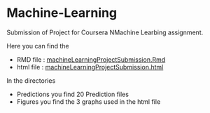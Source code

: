 # Machine-Learning
Submission of Project for Coursera NMachine Learbing assignment.

Here you can find the
- RMD file : [machineLearningProjectSubmission.Rmd](https://github.com/PeterGeers/Machine-Learning/blob/master/machineLearningProjectSubmission.Rmd)
- html file : [machineLearningProjectSubmission.html](https://github.com/PeterGeers/Machine-Learning/blob/master/machineLearningProjectSubmission.html)

In the directories
- Predictions you find 20 Prediction files
- Figures you find the 3 graphs used in the html file
